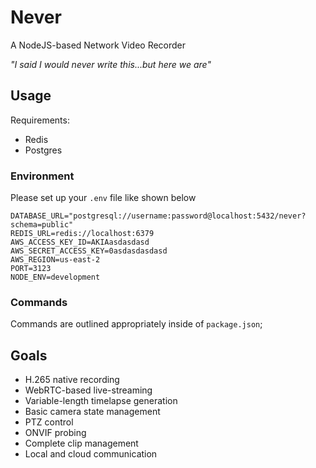 # Never
A NodeJS-based Network Video Recorder

_"I said I would never write this...but here we are"_

## Usage

Requirements:
* Redis
* Postgres

### Environment

Please set up your `.env` file like shown below

```dotenv
DATABASE_URL="postgresql://username:password@localhost:5432/never?schema=public"
REDIS_URL=redis://localhost:6379
AWS_ACCESS_KEY_ID=AKIAasdasdasd
AWS_SECRET_ACCESS_KEY=0asdasdasdasd
AWS_REGION=us-east-2
PORT=3123
NODE_ENV=development
```

### Commands

Commands are outlined appropriately inside of `package.json`;


## Goals

* H.265 native recording
* WebRTC-based live-streaming
* Variable-length timelapse generation
* Basic camera state management
* PTZ control
* ONVIF probing
* Complete clip management
* Local and cloud communication
